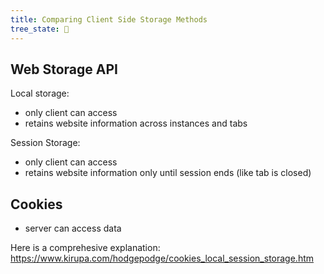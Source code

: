 ```yaml
---
title: Comparing Client Side Storage Methods
tree_state: 🌱
---
```


## Web Storage API
Local storage:
- only client can access
- retains website information across instances and tabs

Session Storage:
 - only client can access
 - retains website information only until session ends (like tab is closed)

## Cookies
- server can access data

Here is a comprehesive explanation:
https://www.kirupa.com/hodgepodge/cookies_local_session_storage.htm